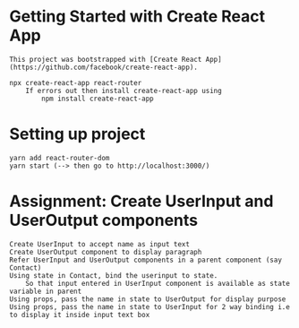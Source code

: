 # Getting Started with Create React App

    This project was bootstrapped with [Create React App](https://github.com/facebook/create-react-app).

    npx create-react-app react-router
        If errors out then install create-react-app using
            npm install create-react-app

# Setting up project

    yarn add react-router-dom
    yarn start (--> then go to http://localhost:3000/)

# Assignment: Create UserInput and UserOutput components
    Create UserInput to accept name as input text
    Create UserOutput component to display paragraph
    Refer UserInput and UserOutput components in a parent component (say Contact)
    Using state in Contact, bind the userinput to state. 
        So that input entered in UserInput component is available as state variable in parent
    Using props, pass the name in state to UserOutput for display purpose
    Using props, pass the name in state to UserInput for 2 way binding i.e to display it inside input text box